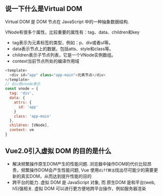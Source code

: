 ## 说一下什么是Virtual DOM
Virtual DOM 是 DOM 节点在 JavaScript 中的一种抽象数据结构. 

VNode有很多个属性，比较重要的属性有：tag、data、children和key
* tag表示为元素标签的类型，例如：p、div或者ul等。
* data表示节点上的数据，包括atts、style和class等。
* children表示子节点列表，它是一个VNode实例数组。
* context当前节点所处的编译作用域
```js
<template>
  <div id="app" class="app-main">元素节点</div>
</template>
// div用vnode表示
const vnode = {
  tag: 'div',
  data: {
    attrs: {
      id: 'app'
    }
    class: 'app-main'
  },
  children: [VNode],
  context: vm
}
```

## Vue2.0引入虚拟 DOM 的目的是什么
* 解决频繁操作原生DOM产生的性能问题. 浏览器中操作DOM的代价比较昂贵，频繁操作DOM会产生性能问题, Vue 使用<code>diff算法</code>找出尽可能少的需要更新的真实DOM，从而达到提升性能的目的
* 跨平台的能力. 虚拟 DOM 是 JavaScript 对象, 而 原生DOM 是和平台(web, h5)强相关. 虚拟 DOM 可以进行更方便地跨平台操作，例如服务器渲染

